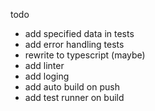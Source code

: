 todo
- add specified data in tests
- add error handling tests
- rewrite to typescript (maybe)
- add linter
- add loging
- add auto build on push
- add test runner on build